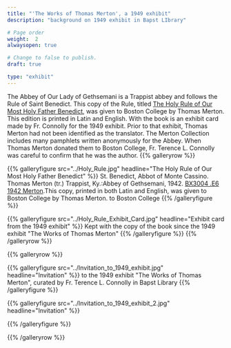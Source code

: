 ```yaml
---
title: "'The Works of Thomas Merton', a 1949 exhibit"
description: "background on 1949 exhibit in Bapst LIbrary"

# Page order
weight:  2
alwaysopen: true

# Change to false to publish.
draft: true

type: "exhibit"
---
```

The Abbey of Our Lady of Gethsemani is a Trappist abbey and follows the Rule of Saint Benedict. This copy of the Rule, titled [The Holy Rule of Our Most Holy Father Benedict](https://bc-primo.hosted.exlibrisgroup.com/primo-explore/fulldisplay?docid=ALMA-BC21369972240001021&context=L&vid=bclib_new&search_scope=bcl&tab=bcl_only&lang=en_US), was given to Boston College by Thomas Merton. This edition is printed in Latin and English. With the book is an exhibit card made by Fr. Connolly for the 1949 exhibit. Prior to that exhibit, Thomas Merton had not been identified as the translator. The Merton Collection includes many pamphlets written anonymously for the Abbey. When Thomas Merton donated them to Boston College, Fr. Terence L. Connolly was careful to confirm that he was the author.
{{% galleryrow %}}

{{% galleryfigure src="../Holy_Rule.jpg" headline="The Holy Rule of Our Most Holy Father Benedict" %}}
St. Benedict, Abbot of Monte Cassino. Thomas Merton (tr.) Trappist, Ky.:Abbey of Gethsemani, 1942. [BX3004 .E6 1942 Merton](https://bc-primo.hosted.exlibrisgroup.com/primo-explore/fulldisplay?docid=ALMA-BC21369972240001021&context=L&vid=bclib_new&search_scope=bcl&tab=bcl_only&lang=en_US).This copy, printed in both Latin and English, was given to Boston College by Thomas Merton. to Boston College
{{% /galleryfigure %}}

{{% galleryfigure src="../Holy_Rule_Exhibit_Card.jpg" headline="Exhibit card from the 1949 exhibit" %}}
Kept with the copy of the book since the 1949 exhibit "The Works of Thomas Merton"
{{% /galleryfigure %}}
{{% /galleryrow %}}

{{% galleryrow %}}

{{% galleryfigure src="../Invitation_to_1949_exhibit.jpg" headline="Invitation" %}}
to the 1949 exhibit "The Works of Thomas Merton", curated by Fr. Terence L. Connolly in Bapst Library
{{% /galleryfigure %}}

{{% galleryfigure src="../Invitation_to_1949_exhibit_2.jpg" headline="Invitation" %}}

{{% /galleryfigure %}}

{{% /galleryrow %}}